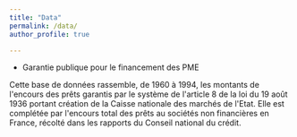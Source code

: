 ```yaml
---
title: "Data"
permalink: /data/
author_profile: true

---
```


* Garantie publique pour le financement des PME

Cette base de données rassemble, de 1960 à 1994, les montants de l'encours des prêts garantis par le système de l'article 8 de la loi du 19 août 1936 portant création de la Caisse nationale des marchés de l'Etat. Elle est complétée par l'encours total des prêts au sociétés non financières en France, récolté dans les rapports du Conseil national du crédit.
